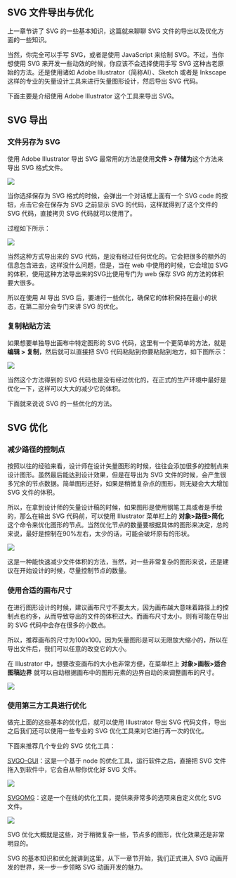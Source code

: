 ## SVG 文件导出与优化

上一章节讲了 SVG 的一些基本知识，这篇就来聊聊 SVG 文件的导出以及优化方面的一些知识。

当然，你完全可以手写 SVG，或者是使用 JavaScript 来绘制 SVG。不过，当你想使用 SVG 来开发一些动效的时候，你应该不会选择使用手写 SVG 这种古老原始的方法。还是使用诸如 Adobe Illustrator（简称AI）、Sketch 或者是 Inkscape 这样的专业的矢量设计工具来进行矢量图形设计，然后导出 SVG 代码。

下面主要是介绍使用 Adobe Illustrator 这个工具来导出 SVG。

## SVG 导出

### 文件另存为 SVG

使用 Adobe Illustrator 导出 SVG 最常用的方法是使用**文件 > 存储为**这个方法来导出 SVG 格式文件。

![](https://user-gold-cdn.xitu.io/2019/2/28/16934025fb196c7a?w=1404&h=1134&f=png&s=468421)

当你选择保存为 SVG 格式的时候，会弹出一个对话框上面有一个 SVG code 的按钮，点击它会在保存为 SVG 之前显示 SVG 的代码，这样就得到了这个文件的 SVG 代码，直接拷贝 SVG 代码就可以使用了。

过程如下所示：

![](https://user-gold-cdn.xitu.io/2018/12/2/1676dbb1424cf428?w=2458&h=1586&f=gif&s=3355090)

当然这种方式导出来的 SVG 代码，是没有经过任何优化的。它会把很多的额外的信息包含进去，这样没什么问题，但是，当在 web 中使用的时候，它会增加 SVG 的体积，使用这种方法导出来的SVG比使用专门为 web 保存 SVG 的方法的体积要大很多。

所以在使用 AI 导出 SVG 后，要进行一些优化，确保它的体积保持在最小的状态，在第二部分会专门来讲 SVG 的优化。

### 复制粘贴方法

如果想要单独导出画布中特定图形的 SVG 代码，这里有一个更简单的方法，就是**编辑 > 复制**，然后就可以直接把 SVG 代码粘贴到你要粘贴到地方，如下图所示：

![](https://user-gold-cdn.xitu.io/2018/12/2/1676dbb14228cdce?w=1406&h=1586&f=gif&s=4608143)

当然这个方法得到的 SVG 代码也是没有经过优化的，在正式的生产环境中最好是优化一下，这样可以大大的减少它的体积。

下面就来说说 SVG 的一些优化的方法。

## SVG 优化

### 减少路径的控制点

按照以往的经验来看，设计师在设计矢量图形的时候，往往会添加很多的控制点来设计图形。虽然最后能达到设计效果，但是在导出为 SVG 文件的时候，会产生很多冗余的节点数据。简单图形还好，如果是稍微复杂点的图形，则无疑会大大增加 SVG 文件的体积。

所以，在拿到设计师的矢量设计稿的时候，如果图形是使用钢笔工具或者是手绘的，那么在输出 SVG 代码前，可以使用 Illustrator 菜单栏上的 **对象>路径>简化**这个命令来优化图形的节点。当然优化节点的数量要根据具体的图形来决定，总的来说，最好是控制在90%左右，太少的话，可能会破坏原有的形状。

![](https://user-gold-cdn.xitu.io/2018/12/10/16795e4121ef19ac?w=1370&h=852&f=png&s=139270)

这是一种能快速减少文件体积的方法，当然，对一些非常复杂的图形来说，还是建议在开始设计的时候，尽量控制节点的数量。

### 使用合适的画布尺寸

在进行图形设计的时候，建议画布尺寸不要太大，因为画布越大意味着路径上的控制点也约多，从而导致导出的文件的体积过大。而画布尺寸太小，则有可能在导出的 SVG 代码中会存在很多的小数点。

所以，推荐画布的尺寸为100x100。因为矢量图形是可以无限放大缩小的，所以在导出文件后，我们可以任意的改变它的大小。

在 Illustrator 中，想要改变画布的大小也非常方便，在菜单栏上 **对象>画板>适合图稿边界** 就可以自动根据画布中的图形元素的边界自动的来调整画布的尺寸。

![](https://user-gold-cdn.xitu.io/2018/12/10/16795e5a635df349?w=958&h=464&f=png&s=98590)

### 使用第三方工具进行优化

做完上面的这些基本的优化后，就可以使用 Illustrator 导出 SVG 代码文件，导出之后我们还可以使用一些专业的 SVG 优化工具来对它进行再一次的优化。

下面来推荐几个专业的 SVG 优化工具：

[SVGO-GUI](https://github.com/svg/svgo-gui)：这是一个基于 node 的优化工具，运行软件之后，直接把 SVG 文件拖入到软件中，它会自从帮你优化好 SVG 文件。

![](https://user-gold-cdn.xitu.io/2018/12/2/1676dbb143b4affb?w=800&h=346&f=jpeg&s=48431)

[SVGOMG](https://jakearchibald.github.io/svgomg/)：这是一个在线的优化工具，提供来非常多的选项来自定义优化 SVG 文件。

![](https://user-gold-cdn.xitu.io/2018/12/10/16795e7c88abe967?w=2008&h=1200&f=png&s=367573)

SVG 优化大概就是这些，对于稍微复杂一些，节点多的图形，优化效果还是非常明显的。

SVG 的基本知识和优化就讲到这里，从下一章节开始，我们正式进入 SVG 动画开发的世界，来一步一步领略 SVG 动画开发的魅力。